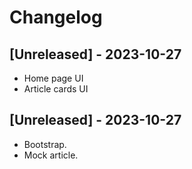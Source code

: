 # Changelog

## [Unreleased] - 2023-10-27
- Home page UI
- Article cards UI

## [Unreleased] - 2023-10-27
- Bootstrap.
- Mock article.